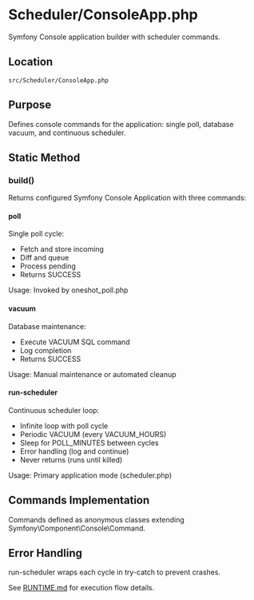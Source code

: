 # Scheduler/ConsoleApp.php

Symfony Console application builder with scheduler commands.

## Location
`src/Scheduler/ConsoleApp.php`

## Purpose
Defines console commands for the application: single poll, database vacuum, and continuous scheduler.

## Static Method

### build()
Returns configured Symfony Console Application with three commands:

#### poll
Single poll cycle:
- Fetch and store incoming
- Diff and queue
- Process pending
- Returns SUCCESS

Usage: Invoked by oneshot_poll.php

#### vacuum
Database maintenance:
- Execute VACUUM SQL command
- Log completion
- Returns SUCCESS

Usage: Manual maintenance or automated cleanup

#### run-scheduler
Continuous scheduler loop:
- Infinite loop with poll cycle
- Periodic VACUUM (every VACUUM_HOURS)
- Sleep for POLL_MINUTES between cycles
- Error handling (log and continue)
- Never returns (runs until killed)

Usage: Primary application mode (scheduler.php)

## Commands Implementation
Commands defined as anonymous classes extending Symfony\Component\Console\Command.

## Error Handling
run-scheduler wraps each cycle in try-catch to prevent crashes.

See [RUNTIME.md](../overview/RUNTIME.md) for execution flow details.
